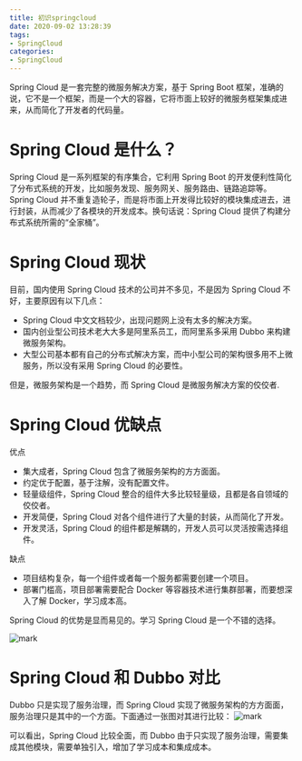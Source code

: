 ```yaml
---
title: 初识springcloud
date: 2020-09-02 13:28:39
tags:
- SpringCloud
categories: 
- SpringCloud
---
```


Spring Cloud 是一套完整的微服务解决方案，基于 Spring Boot 框架，准确的说，它不是一个框架，而是一个大的容器，它将市面上较好的微服务框架集成进来，从而简化了开发者的代码量。


# Spring Cloud 是什么？
Spring Cloud 是一系列框架的有序集合，它利用 Spring Boot 的开发便利性简化了分布式系统的开发，比如服务发现、服务网关、服务路由、链路追踪等。Spring Cloud 并不重复造轮子，而是将市面上开发得比较好的模块集成进去，进行封装，从而减少了各模块的开发成本。换句话说：Spring Cloud 提供了构建分布式系统所需的“全家桶”。

# Spring Cloud 现状
目前，国内使用 Spring Cloud 技术的公司并不多见，不是因为 Spring Cloud 不好，主要原因有以下几点：
- Spring Cloud 中文文档较少，出现问题网上没有太多的解决方案。
- 国内创业型公司技术老大大多是阿里系员工，而阿里系多采用 Dubbo 来构建微服务架构。
- 大型公司基本都有自己的分布式解决方案，而中小型公司的架构很多用不上微服务，所以没有采用 Spring Cloud 的必要性。

但是，微服务架构是一个趋势，而 Spring Cloud 是微服务解决方案的佼佼者.

# Spring Cloud 优缺点
优点
- 集大成者，Spring Cloud 包含了微服务架构的方方面面。
- 约定优于配置，基于注解，没有配置文件。
- 轻量级组件，Spring Cloud 整合的组件大多比较轻量级，且都是各自领域的佼佼者。
- 开发简便，Spring Cloud 对各个组件进行了大量的封装，从而简化了开发。
- 开发灵活，Spring Cloud 的组件都是解耦的，开发人员可以灵活按需选择组件。

缺点
- 项目结构复杂，每一个组件或者每一个服务都需要创建一个项目。
- 部署门槛高，项目部署需要配合 Docker 等容器技术进行集群部署，而要想深入了解 Docker，学习成本高。

Spring Cloud 的优势是显而易见的。学习 Spring Cloud 是一个不错的选择。

![mark](http://image.codingce.com.cn/blog/20200902/133801032.png)




# Spring Cloud 和 Dubbo 对比
Dubbo 只是实现了服务治理，而 Spring Cloud 实现了微服务架构的方方面面，服务治理只是其中的一个方面。下面通过一张图对其进行比较：
![mark](http://image.codingce.com.cn/blog/20200902/134210366.png)

可以看出，Spring Cloud 比较全面，而 Dubbo 由于只实现了服务治理，需要集成其他模块，需要单独引入，增加了学习成本和集成成本。

